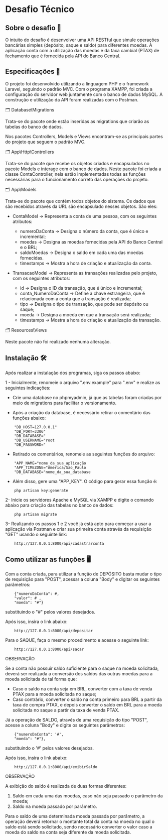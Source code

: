 # Desafio Técnico

## Sobre o desafio 📌

O intuito do desafio é desenvolver uma API RESTful que simule operações bancárias simples (depósito, saque e saldo) para diferentes moedas. A aplicação conta com a utilização das moedas e da taxa cambial (PTAX) de fechamento que é fornecida pela API do Banco Central.

## Especificações 📄

O projeto foi desenvolvido utilizando a linguagem PHP e o framework Laravel, seguindo o padrão MVC. Com o programa XAMPP, foi criada a configuração do servidor web juntamente com o banco de dados MySQL. A construção e utilização da API foram realizadas com o Postman. 

🗂️ Database\Migrations

Trata-se do pacote onde estão inseridas as migrations que criarão as tabelas do banco de dados.



Nos pacotes Controllers, Models e Views encontram-se as principais partes do projeto que seguem o padrão MVC.

🗂️ App\Http\Controllers

Trata-se do pacote que recebe os objetos criados e encapsulados no pacote Models e interage com o banco de dados. Neste pacote foi criada a classe ContaController, nela estão implementadas todas as funções necessárias para o funcionamento correto das operações do projeto.

🗂️ App\Models

Trata-se do pacote que contém todos objetos do sistema. Os dados que são recebidos através da URL são encapsulado nesses objetos. São eles:

* ContaModel -> Representa a conta de uma pessoa, com os seguintes atributos:
    * numeroDaConta -> Designa o número da conta, que é único e incremental;
    * moedas -> Designa as moedas fornecidas pela API do Banco Central e o BRL;
    * saldoMoedas -> Designa o saldo em cada uma das moedas fornecidas.
    * timestamps -> Mostra a hora de criação e atualização da conta.

* TransacaoModel -> Representa as transações realizadas pelo projeto, com os seguintes atributos:
    * id -> Designa o ID da transação, que é único e incremental;
    * conta_NumeroDaConta -> Define a chave estrangeira, que é relacionada com a conta que a transação é realizada;
    * tipo -> Designa o tipo de transação, que pode ser depósito ou saque;
    * moeda -> Designa a moeda em que a transação será realizada;
    * timestamps -> Mostra a hora de criação e atualização da transação.

🗂️ Resources\Views

Neste pacote não foi realizado nenhuma alteração.

## Instalação 🛠️
Após realizar a instalação dos programas, siga os passos abaixo:


1 - Inicialmente, renomeie o arquivo ".env.example" para ".env" e realize as seguintes indicações:
    
  * Crie uma database no phpmyadmin, já que as tabelas foram criadas por meio de migrations para facilitar o versionamento.
    
  * Após a criação da database, é necessário retirar o comentário das funções abaixo:
```
    "DB_HOST=127.0.0.1"
    "DB_PORT=3306"
    "DB_DATABASE="
    "DB_USERNAME="root
    "DB_PASSWORD="
```
  * Retirado os comentários, renomeie as seguintes funções do arquivo:
```
    "APP_NAME="nome_da_sua_aplicação
    "APP_TIMEZONE="America/Sao_Paulo
    "DB_DATABASE="nome_da_sua_database
```
  * Além disso, gere uma "APP_KEY". O código para gerar essa função é:

```
    php artisan key:generate
```
2- Inicie os servidores Apache e MySQL via XAMPP e digite o comando abaixo para criação das tabelas no banco de dados:
```
    php artisan migrate
```
3- Realizando os passos 1 e 2 você já está apto para começar a usar a aplicação via Postman e criar sua primeira conta através da requisição "GET" usando o seguinte link: 
```
    http://127.0.0.1:8000/api/cadastrarconta
```

## Como utilizar as funções 🖥️

Com a conta criada, para utilizar a função de DEPÓSITO basta mudar o tipo de requisição para "POST", acessar a coluna "Body" e digitar os seguintes parâmetros:
```
    {"numeroDaConta": #,
    "valor": # ,
    "moeda": "#"} 
```
substituindo o "#" pelos valores desejados. 

Após isso, insira o link abaixo:

```
    http://127.0.0.1:8000/api/depositar
```

Para o SAQUE, faça o mesmo procedimento e acesse o seguinte link:
```
    http://127.0.0.1:8000/api/sacar
```
OBSERVAÇÃO

Se a conta não possuir saldo suficiente para o saque na moeda solicitada, deverá ser realizada a conversão dos saldos das outras moedas para a moeda solicitada de tal forma que:
* Caso o saldo na conta seja em BRL, converter com a taxa de venda PTAX
para a moeda solicitada no saque;
* Caso contrário, converter o saldo na conta primeiro para BRL a partir da
taxa de compra PTAX, e depois converter o saldo em BRL para a moeda
solicitada no saque a partir da taxa de venda PTAX.

Já a operação de SALDO, através de uma requisição do tipo "POST", acesse a coluna "Body" e digite os seguintes parâmetros:
```
    {"numeroDaConta": '#',
    "moeda": "#"},
```
substituindo o '#' pelos valores desejados.

Após isso, insira o link abaixo:
```
    http://127.0.0.1:8000/api/exibirSaldo
```
OBSERVAÇÃO

A exibição do saldo é realizada de duas formas diferentes:
1. Saldo em cada uma das moedas, caso não seja passado o parâmetro da moeda;
1. Saldo na moeda passado por parâmetro.

Para o saldo de uma determinada moeda passada por parâmetro, a operação deverá retornar o montante total da conta na moeda no qual o saldo está sendo solicitado, sendo necessário converter o valor caso a moeda do saldo na conta seja diferente da moeda solicitada.